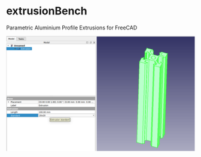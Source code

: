# extrusionBench
Parametric Aluminium Profile Extrusions for FreeCAD

![extrusionBench](resources/repo/image.png)